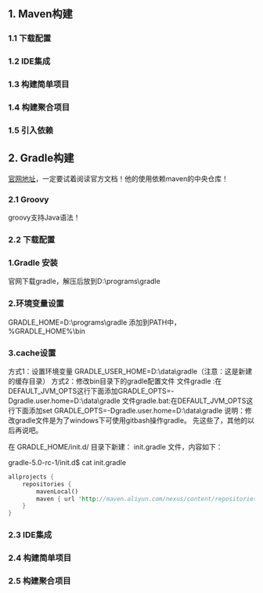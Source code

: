 ## 1. Maven构建

### 1.1 下载配置



### 1.2 IDE集成



### 1.3 构建简单项目



### 1.4 构建聚合项目



### 1.5 引入依赖



## 2. Gradle构建

[官网地址](<http://gradle.org/>)，一定要试着阅读官方文档！他的使用依赖maven的中央仓库！

### 2.1 Groovy

groovy支持Java语法！

### 2.2 下载配置

### 1.Gradle 安装

官网下载gradle，解压后放到D:\programs\gradle

### 2.环境变量设置

GRADLE_HOME=D:\programs\gradle
 添加到PATH中，%GRADLE_HOME%\bin

### 3.cache设置

方式1：设置环境变量
 GRADLE_USER_HOME=D:\data\gradle（注意：这是新建的缓存目录）
 方式2：修改bin目录下的gradle配置文件
 文件gradle :在DEFAULT_JVM_OPTS这行下面添加GRADLE_OPTS=-Dgradle.user.home=D:\data\gradle
 文件gradle.bat:在DEFAULT_JVM_OPTS这行下面添加set GRADLE_OPTS=-Dgradle.user.home=D:\data\gradle
 说明：修改gradle文件是为了windows下可使用gitbash操作gradle。
 先这些了，其他的以后再说吧。



在 GRADLE_HOME/init.d/ 目录下新建： init.gradle 文件，内容如下：

gradle-5.0-rc-1/init.d$ cat init.gradle

```rust
allprojects {
    repositories {
        mavenLocal()
        maven { url 'http://maven.aliyun.com/nexus/content/repositories/central/' }
    }
}
```

### 2.3 IDE集成





### 2.4 构建简单项目



### 2.5 构建聚合项目